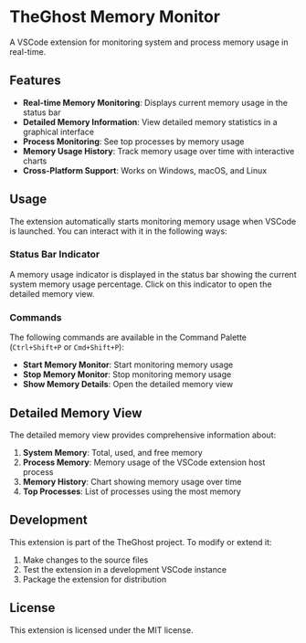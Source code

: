 # TheGhost Memory Monitor

A VSCode extension for monitoring system and process memory usage in real-time.

## Features

- **Real-time Memory Monitoring**: Displays current memory usage in the status bar
- **Detailed Memory Information**: View detailed memory statistics in a graphical interface
- **Process Monitoring**: See top processes by memory usage
- **Memory Usage History**: Track memory usage over time with interactive charts
- **Cross-Platform Support**: Works on Windows, macOS, and Linux

## Usage

The extension automatically starts monitoring memory usage when VSCode is launched. You can interact with it in the following ways:

### Status Bar Indicator

A memory usage indicator is displayed in the status bar showing the current system memory usage percentage. Click on this indicator to open the detailed memory view.

### Commands

The following commands are available in the Command Palette (`Ctrl+Shift+P` or `Cmd+Shift+P`):

- **Start Memory Monitor**: Start monitoring memory usage
- **Stop Memory Monitor**: Stop monitoring memory usage
- **Show Memory Details**: Open the detailed memory view

## Detailed Memory View

The detailed memory view provides comprehensive information about:

1. **System Memory**: Total, used, and free memory
2. **Process Memory**: Memory usage of the VSCode extension host process
3. **Memory History**: Chart showing memory usage over time
4. **Top Processes**: List of processes using the most memory

## Development

This extension is part of the TheGhost project. To modify or extend it:

1. Make changes to the source files
2. Test the extension in a development VSCode instance
3. Package the extension for distribution

## License

This extension is licensed under the MIT license.
